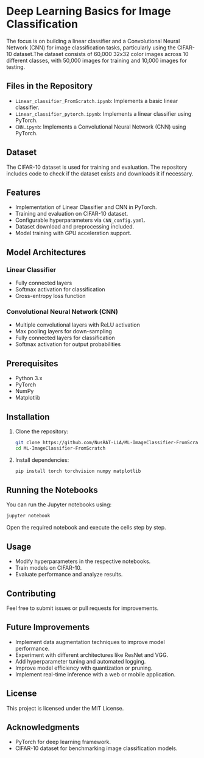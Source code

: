 # Deep Learning Basics for Image Classification 

The focus is on building a linear classifier and a Convolutional Neural Network (CNN) for image classification tasks, particularly using the CIFAR-10 dataset.The dataset consists of 60,000 32x32 color images across 10 different classes, with 50,000 images for training and 10,000 images for testing.

## Files in the Repository

- `Linear_classifier_FromScratch.ipynb`: Implements a basic linear classifier.
- `Linear_classifier_pytorch.ipynb`: Implements a linear classifier using PyTorch.
- `CNN.ipynb`: Implements a Convolutional Neural Network (CNN) using PyTorch.

## Dataset

The CIFAR-10 dataset is used for training and evaluation. The repository includes code to check if the dataset exists and downloads it if necessary.

## Features
- Implementation of Linear Classifier and CNN in PyTorch.
- Training and evaluation on CIFAR-10 dataset.
- Configurable hyperparameters via `CNN_config.yaml`.
- Dataset download and preprocessing included.
- Model training with GPU acceleration support.

## Model Architectures
### Linear Classifier
- Fully connected layers
- Softmax activation for classification
- Cross-entropy loss function

### Convolutional Neural Network (CNN)
- Multiple convolutional layers with ReLU activation
- Max pooling layers for down-sampling
- Fully connected layers for classification
- Softmax activation for output probabilities

## Prerequisites

- Python 3.x
- PyTorch
- NumPy
- Matplotlib

## Installation

1. Clone the repository:
   ```bash
   git clone https://github.com/NusRAT-LiA/ML-ImageClassifier-FromScratch.git
   cd ML-ImageClassifier-FromScratch
   ```
2. Install dependencies:
   ```bash
   pip install torch torchvision numpy matplotlib
   ```

## Running the Notebooks

You can run the Jupyter notebooks using:
```bash
jupyter notebook
```
Open the required notebook and execute the cells step by step.

## Usage

- Modify hyperparameters in the respective notebooks.
- Train models on CIFAR-10.
- Evaluate performance and analyze results.

## Contributing
Feel free to submit issues or pull requests for improvements.

## Future Improvements
- Implement data augmentation techniques to improve model performance.
- Experiment with different architectures like ResNet and VGG.
- Add hyperparameter tuning and automated logging.
- Improve model efficiency with quantization or pruning.
- Implement real-time inference with a web or mobile application.

## License
This project is licensed under the MIT License.

## Acknowledgments
- PyTorch for deep learning framework.
- CIFAR-10 dataset for benchmarking image classification models.

